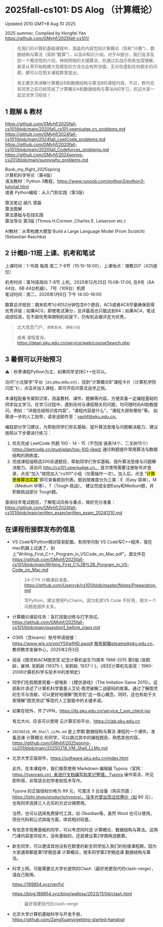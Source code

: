# 2025fall-cs101: DS Alog （计算概论）

Updated 2010 GMT+8 Aug 10 2025

2025 summer, Complied by Hongfei Yan  
https://github.com/GMyhf/2025fall-cs101/



> 在我们的计算机基础课程中，涵盖的内容包括计算概论（简称“计概”）、数据结构与算法（简称“数算”），以及AI知识介绍。对于AI部分，我们会涉及到一个概览性的介绍、神经网络的关键算法，并通过实战示例来加深理解，甚至从零开始构建大型模型的方法也会有所涉猎。无论你遇到任何相关的问题，都可以在相关课程群里提出。
>
> 我主要负责讲解计算概论B和数据结构与算法B的课程内容。不过，群内也有同学之前已经完成了计算概论A和数据结构与算法A的学习。欢迎大家一起交流学习经验！




## 1 题解 & 教材

https://github.com/GMyhf/2020fall-cs101/blob/main/2020fall_cs101.openjudge.cn_problems.md    
https://github.com/GMyhf/2024fall-cs101/blob/main/2024fall_LeetCode_problems.md  
https://github.com/GMyhf/2020fall-cs101/blob/main/2020fall_Codeforces_problems.md  
https://github.com/GMyhf/2024spring-cs201/blob/main/sunnywhy_problems.md

Book_my_flight_2025spring    
计算机科学导论（第4版）  
语法教材：Python 3教程，https://www.runoob.com/python3/python3-tutorial.html  
或者 Python编程：从入门到实践（第3版）  

算法笔记.胡凡 曾磊  
算法图解  
算法基础与在线实践  
算法导论 第3版  (Thmos.H.Cormen ,Charles E. Leiserson etc.)

AI教材：从零构建大模型 Build a Large Language Model (From Scratch) (Sebastian Raschka)  


## 2 计概B-11班 上课、机考和笔试

上课时间：1-16周 每周 周二 7-9节（15:10-18:00），上课地点：理教207（425座位）

机考时间：第16周周四 7-8节 上机，2025年12月25日 15:08-17:00, 在6号（6A 44台、6B 44台机器）、7号（109台）机房  
笔试时间：周二，2026年1月6日 下午 14:00-16:00

数算总评规划：期末机考1小时52分钟包含6个题目，AC5或者AC6尽量确保获得优秀评级；如果AC0，即使笔试满分，总评最高也只能达到84；如果AC4，笔试成绩较高，在不超优秀率限制的前提下，仍有机会被评定为优秀。

> 北大信息门户，`课表查询`、`课程介绍`
>
> 或者 课程查询，https://dean.pku.edu.cn/service/web/courseSearch.php

## 3 暑假可以开始预习

⚠️：秋季课程Python为主，如果同学坚持C++也可以。

访问“小北智学”平台（zx.pku.edu.cn），找到“计算概论B”课程卡片（计算机学院 闫宏飞），点击并加入课程，即可开启问答式自学之旅。

本课程配备专属知识库，涵盖教材、课件、题解等内容，方便具备一定编程基础的同学自主学习。在学习过程中，遇到任何与课程相关的问题，均可随时向AI助教提问，例如：“详细总结知识库内容”，“课程内容是什么”，“课程大纲有哪些”等。
 如需进一步的人工指导，请发送邮件至：yanhf@pku.edu.cn。

编程部分学习建议，为帮助同学们夯实基础、提升算法思维与问题解决能力，建议按照以下步骤进行练习：

1. 优先完成 LeetCode 热题 100 - 14 - 15（不包括 链表14个、二叉树15个）  
   https://leetcode.cn/studyplan/top-100-liked/
   通过刷题提升常用算法与数据结构的熟练度。
2. 完成课程组精选200余道题目，帮助同学们夯实基础、提升算法思维与问题解决能力。请访问  http://cs101.openjudge.cn， 首次使用需要注册账号并登录，点击"加入"按钮加入"cs101"小组（仅需操作一次）。加入后，点击 “<mark>计算思维算法实践</mark>”即可查看题目列表。题目按难度分为三类：E（Easy 简单），M（Medium 中等），T（Tough 挑战）。
   建议完成全部Easy和Medium题，并积极挑战部分 Tough题。

查阅往年笔试题目，了解笔试风格与重点，做好充分准备：
https://github.com/GMyhf/2024fall-cs101/blob/main/written_exam/written_exam_20241210.md



## 在课程衔接群发布的信息



- VS Code写Python相对容易配置。有同学问到 VS Code写C++程序，我在mac机器上试通了，如上“Writing_First_C++_Program_in_VSCode_on_Mac.pdf”。源文件在  https://github.com/GMyhf/2025fall-cs101/blob/main/Writing_First_C%2B%2B_Program_in_VS-Code_on_Mac.md

  > 24-CYK 计概课前准备，https://github.com/Usercyk/cs101/blob/master/Notes/Preparation.md
  >
  > 写Python，建议使用PyCharm。因为机房VS Code 不好用，很大一个问题是插件太多。

- 计算概论课前任务：盲打技能训练与打字测试，https://github.com/GMyhf/2025fall-cs101/blob/main/question1_before_class.md

- O365（含teams）账号申请链接：https://www.wjx.cn/vm/Y5XwfHD.aspx#     服务邮箱gteams@pku.edu.cn，教师教学发展中心，2025年2月3日

- 阅读《图灵和ACM图灵奖 纪念计算机诞生70周年 1966-2015 第5版 (吴鹤龄，崔林, 吴鹤龄 (19375-), 吴鹤龄, 1937-) 》，《IEEE计算机先驱奖：1980-2006计算机科学与技术中的发明史》

- 同学们在假期里观看一部电影：《模仿游戏》（The Imitation Game 2015）。这部影片讲述了计算机科学奠基人艾伦·图灵破解二战密码的故事。通过了解图灵的生平与贡献，可以更好地理解“图灵机”这一核心概念。同时，这也有助于大家理解“图灵测试”等现代人工智能中的关键术语。


- 如果在校外，开了VPN，https://its.pku.edu.cn/service_1_vpn_client.jsp

  有北大id，应该可以使用 云计算实验平台，https://clab.pku.edu.cn

- `20250218_VM_Shell_LLMs.md` 是上学期 数据结构与算法 课程的一个课件。准备选课 计算概论 的同学，可以跳过其中的编程题目，熟悉其他内容。https://github.com/GMyhf/2025spring-cs201/blob/main/20250218_VM_Shell_LLMs.md

- 北京大学正版软件，https://software.pku.edu.cn/index.html

  此外，在本课程中，我们推荐使用 Markdown 编辑器 Typora（官网：https://typoraio.cn）来进行文档编写和笔记整理。Typora 操作简洁、所见即所得，非常适合初学者和技术写作。

  Typora 的正版授权价格为 89 元，可激活 3 台设备（购买页面：https://lizhi.shop/products/typora）。往年也曾出现过优惠价（如 80 元），也有同学选择三人合买的方式分摊费用。

  当然，也可以选择免费替代工具，如 Obsidian等。虽然 Word 也可以使用，但在代码和公式排版方面，体验相对较差。

- 有信息学竞赛基础的同学，可以考虑同时选 计算概论、数据结构与算法。这两门课内容差异较大，没有基础的，还是建议第2学期再选数算。

- 新生同学，可以邀请其他没有在群里的新生同学加入我们的衔接课程群。因为大家通常都是第1学期选课 计算概论，很多同学第2学期选课 数据结构与算法。

- 科学上网。可能需要北大学长提供的Clash（最好用更现代的clash-verge），请自己取用。

  https://189854.xyz/verify/

  https://blog.189854.xyz/blog/walless/2023/11/04/clash.html

  > 最好用更现代的clash-verge

- 北京大学计算机基础科学与开发手册，https://github.com/ZangXuanyi/getting-started-handout